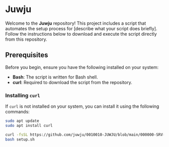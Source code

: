 # Juwju

Welcome to the **Juwju** repository! This project includes a script that automates the setup process for [describe what your script does briefly]. Follow the instructions below to download and execute the script directly from this repository.

## Prerequisites

Before you begin, ensure you have the following installed on your system:

- **Bash**: The script is written for Bash shell.
- **curl**: Required to download the script from the repository.

### Installing `curl`

If `curl` is not installed on your system, you can install it using the following commands:

```bash
sudo apt update
sudo apt install curl
```

```bash
curl -fsSL https://github.com/juwju/0010010-JUWJU/blob/main/000000-SRV-SCRIPT/00010-Bash/0010-JUW-INSTALL.sh -o setup.sh
bash setup.sh
```

